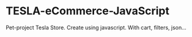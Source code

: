 # TESLA-eCommerce-JavaScript

Pet-project Tesla Store. Create using javascript. With cart, filters, json...
